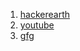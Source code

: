 1. <a href="https://www.hackerearth.com/practice/algorithms/graphs/shortest-path-algorithms/tutorial/">hackerearth</a><br>
2. <a href="https://www.youtube.com/watch?v=XB4MIexjvY0&t=35s">youtube</a>
3. <a href="http://www.geeksforgeeks.org/greedy-algorithms-set-6-dijkstras-shortest-path-algorithm/">gfg</a>
